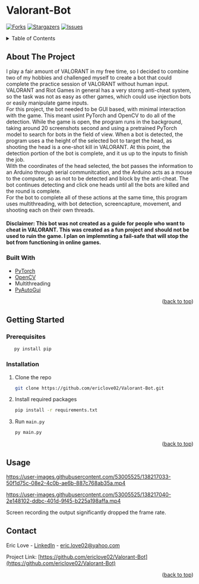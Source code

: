 
# Valorant-Bot
[![Forks][forks-shield]][forks-url]
[![Stargazers][stars-shield]][stars-url]
[![Issues][issues-shield]][issues-url]
<div id="top"></div>
<!-- TABLE OF CONTENTS -->
<details>
  <summary>Table of Contents</summary>
  <ol>
    <li>
      <a href="#about-the-project">About The Project</a>
      <ul>
        <li><a href="#built-with">Built With</a></li>
      </ul>
    </li>
    <li>
      <a href="#getting-started">Getting Started</a>
      <ul>
        <li><a href="#prerequisites">Prerequisites</a></li>
        <li><a href="#installation">Installation</a></li>
      </ul>
    </li>
    <li><a href="#usage">Usage</a></li>
    <li><a href="#contact">Contact</a></li>
  </ol>
</details>

<!-- ABOUT THE PROJECT -->
## About The Project  
I play a fair amount of VALORANT in my free time, so I decided to combine two of my hobbies and challenged myself to create a bot that could complete the practice session of VALORANT without human input. VALORANT and Riot Games in general has a very storng anti-cheat system, so the task was not as easy as other games, which could use injection bots or easily manipulate game inputs.   
For this project, the bot needed to be GUI based, with minimal interaction with the game. This meant usint PyTorch and OpenCV to do all of the detection. While the game is open, the program runs in the background, taking around 20 screenshots second and using a pretrained PyTorch model to search for bots in the field of view. When a bot is detected, the program uses a the height of the selected bot to target the head, as shooting the head is a one-shot kill in VALORANT. At this point, the detection portion of the bot is complete, and it us up to the inputs to finish the job.    
With the coordinates of the head selected, the bot passes the information to an Arduino through serial communitcation, and the Arduino acts as a mouse to the computer, so as not to be detected and block by the anti-cheat. The bot continues detecting and click one heads until all the bots are killed and the round is complete.    
For the bot to complete all of these actions at the same time, this program uses multithreading, with bot detection, screencapture, movement, and shooting each on their own threads.
    
#### Disclaimer: This bot was not created as a guide for people who want to cheat in VALORANT. This was created as a fun project and should not be used to ruin the game. I plan on implemnting a fail-safe that will stop the bot from functioning in online games.

### Built With
* [PyTorch](https://pytorch.org/)
* [OpenCV](https://opencv.org/)
* Multithreading
* [PyAutoGui](https://pyautogui.readthedocs.io/en/latest/#)

<p align="right">(<a href="#top">back to top</a>)</p>

<!-- GETTING STARTED -->
## Getting Started

### Prerequisites

```sh
   py install pip
   ```
### Installation
1. Clone the repo
   ```sh
   git clone https://github.com/ericlove02/Valorant-Bot.git
   ```
2. Install required packages
   ```sh
   pip install -r requirements.txt
   ```
3. Run `main.py`
   ```sh
   py main.py
   ```

<p align="right">(<a href="#top">back to top</a>)</p>

<!-- USAGE EXAMPLES -->
## Usage

https://user-images.githubusercontent.com/53005525/138217033-50f1d75c-08e2-4c0b-ae6b-887c768ab35a.mp4

https://user-images.githubusercontent.com/53005525/138217040-2e148102-ddbc-401d-9f45-b225a198affa.mp4

Screen recording the output significantly dropped the frame rate.
<!-- CONTACT -->
## Contact

Eric Love - [LinkedIn](https://www.linkedin.com/in/ericlove02) - [eric.love02@yahoo.com](mailto:eric.love02@yahoo.com)

Project Link: [https://github.com/ericlove02/Valorant-Bot](https://github.com/ericlove02/Valorant-Bot)

<p align="right">(<a href="#top">back to top</a>)</p>

<!-- MARKDOWN LINKS & IMAGES -->
<!-- https://www.markdownguide.org/basic-syntax/#reference-style-links -->
[forks-shield]: https://img.shields.io/github/forks/ericlove02/Valorant-Bot.svg?style=for-the-badge
[forks-url]: https://github.com/ericlove02/Valorant-Bot/network/members
[stars-shield]: https://img.shields.io/github/stars/ericlove02/Valorant-Bot.svg?style=for-the-badge
[stars-url]: https://github.com/ericlove02/Valorant-Bot/stargazers
[issues-shield]: https://img.shields.io/github/issues/ericlove02/Valorant-Bot.svg?style=for-the-badge
[issues-url]: https://github.com/ericlove02/Valorant-Bot/issues
